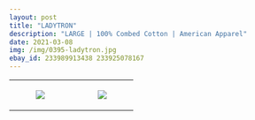 ```yaml
---
layout: post
title: "LADYTRON"
description: "LARGE | 100% Combed Cotton | American Apparel"
date: 2021-03-08
img: /img/0395-ladytron.jpg
ebay_id: 233989913438 233925078167
---
```




<table style="width:100%;"><tr><td style="vertical-align:top;">
      <figure class="tmblr-full" data-orig-height="2048" data-orig-width="1365" data-orig-src="https://concertshirts.netlify.app/shirts/0395/0395-01.jpg"><img src="https://64.media.tumblr.com/8b0ace3f478b776e6a3c9942ef779a64/c546b9fe4f6d7a01-3c/s540x810/e5d4326b57a1a0879620b9f5cfb0e00d55f305d2.jpg" data-orig-height="2048" data-orig-width="1365" data-orig-src="https://concertshirts.netlify.app/shirts/0395/0395-01.jpg"/></figure></td>
    <td style="vertical-align:top;">
      <figure class="tmblr-full" data-orig-height="2048" data-orig-width="1365" data-orig-src="https://concertshirts.netlify.app/shirts/0395/0395-02.jpg"><img src="https://64.media.tumblr.com/766cdb2430b1edadde6f086aa841e2d8/c546b9fe4f6d7a01-bf/s540x810/42e38f0f349451b7448e52aa69ebd218f8c6bfc3.jpg" data-orig-height="2048" data-orig-width="1365" data-orig-src="https://concertshirts.netlify.app/shirts/0395/0395-02.jpg"/></figure></td>
  </tr></table>
